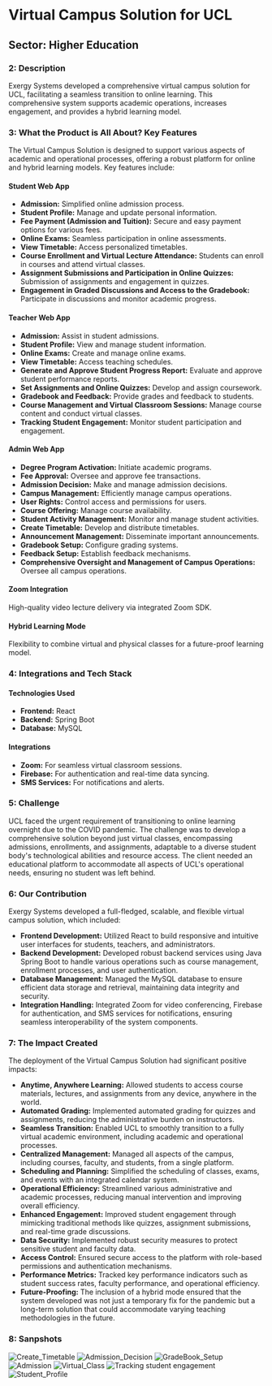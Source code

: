 # Virtual Campus Solution for UCL

## Sector: Higher Education

### 2: Description
Exergy Systems developed a comprehensive virtual campus solution for UCL, facilitating a seamless transition to online learning. This comprehensive system supports academic operations, increases engagement, and provides a hybrid learning model.

### 3: What the Product is All About? Key Features

The Virtual Campus Solution is designed to support various aspects of academic and operational processes, offering a robust platform for online and hybrid learning models. Key features include:

#### Student Web App

- **Admission:** Simplified online admission process.
- **Student Profile:** Manage and update personal information.
- **Fee Payment (Admission and Tuition):** Secure and easy payment options for various fees.
- **Online Exams:** Seamless participation in online assessments.
- **View Timetable:** Access personalized timetables.
- **Course Enrollment and Virtual Lecture Attendance:** Students can enroll in courses and attend virtual classes.
- **Assignment Submissions and Participation in Online Quizzes:** Submission of assignments and engagement in quizzes.
- **Engagement in Graded Discussions and Access to the Gradebook:** Participate in discussions and monitor academic progress.

#### Teacher Web App

- **Admission:** Assist in student admissions.
- **Student Profile:** View and manage student information.
- **Online Exams:** Create and manage online exams.
- **View Timetable:** Access teaching schedules.
- **Generate and Approve Student Progress Report:** Evaluate and approve student performance reports.
- **Set Assignments and Online Quizzes:** Develop and assign coursework.
- **Gradebook and Feedback:** Provide grades and feedback to students.
- **Course Management and Virtual Classroom Sessions:** Manage course content and conduct virtual classes.
- **Tracking Student Engagement:** Monitor student participation and engagement.

#### Admin Web App

- **Degree Program Activation:** Initiate academic programs.
- **Fee Approval:** Oversee and approve fee transactions.
- **Admission Decision:** Make and manage admission decisions.
- **Campus Management:** Efficiently manage campus operations.
- **User Rights:** Control access and permissions for users.
- **Course Offering:** Manage course availability.
- **Student Activity Management:** Monitor and manage student activities.
- **Create Timetable:** Develop and distribute timetables.
- **Announcement Management:** Disseminate important announcements.
- **Gradebook Setup:** Configure grading systems.
- **Feedback Setup:** Establish feedback mechanisms.
- **Comprehensive Oversight and Management of Campus Operations:** Oversee all campus operations.

#### Zoom Integration
High-quality video lecture delivery via integrated Zoom SDK.

#### Hybrid Learning Mode
Flexibility to combine virtual and physical classes for a future-proof learning model.

### 4: Integrations and Tech Stack

#### Technologies Used

- **Frontend:** React
- **Backend:** Spring Boot
- **Database:** MySQL

#### Integrations

- **Zoom:** For seamless virtual classroom sessions.
- **Firebase:** For authentication and real-time data syncing.
- **SMS Services:** For notifications and alerts.

### 5: Challenge

UCL faced the urgent requirement of transitioning to online learning overnight due to the COVID pandemic. The challenge was to develop a comprehensive solution beyond just virtual classes, encompassing admissions, enrollments, and assignments, adaptable to a diverse student body's technological abilities and resource access. The client needed an educational platform to accommodate all aspects of UCL's operational needs, ensuring no student was left behind.

### 6: Our Contribution

Exergy Systems developed a full-fledged, scalable, and flexible virtual campus solution, which included:

- **Frontend Development:** Utilized React to build responsive and intuitive user interfaces for students, teachers, and administrators.
- **Backend Development:** Developed robust backend services using Java Spring Boot to handle various operations such as course management, enrollment processes, and user authentication.
- **Database Management:** Managed the MySQL database to ensure efficient data storage and retrieval, maintaining data integrity and security.
- **Integration Handling:** Integrated Zoom for video conferencing, Firebase for authentication, and SMS services for notifications, ensuring seamless interoperability of the system components.

### 7: The Impact Created

The deployment of the Virtual Campus Solution had significant positive impacts:

- **Anytime, Anywhere Learning:** Allowed students to access course materials, lectures, and assignments from any device, anywhere in the world.
- **Automated Grading:** Implemented automated grading for quizzes and assignments, reducing the administrative burden on instructors.
- **Seamless Transition:** Enabled UCL to smoothly transition to a fully virtual academic environment, including academic and operational processes.
- **Centralized Management:** Managed all aspects of the campus, including courses, faculty, and students, from a single platform.
- **Scheduling and Planning:** Simplified the scheduling of classes, exams, and events with an integrated calendar system.
- **Operational Efficiency:** Streamlined various administrative and academic processes, reducing manual intervention and improving overall efficiency.
- **Enhanced Engagement:** Improved student engagement through mimicking traditional methods like quizzes, assignment submissions, and real-time grade discussions.
- **Data Security:** Implemented robust security measures to protect sensitive student and faculty data.
- **Access Control:** Ensured secure access to the platform with role-based permissions and authentication mechanisms.
- **Performance Metrics:** Tracked key performance indicators such as student success rates, faculty performance, and operational efficiency.
- **Future-Proofing:** The inclusion of a hybrid mode ensured that the system developed was not just a temporary fix for the pandemic but a long-term solution that could accommodate varying teaching methodologies in the future.

### 8: Sanpshots

![Create_Timetable](https://github.com/user-attachments/assets/f1e0d2ae-0133-42b3-8cfa-de638cd21edd)
![Admission_Decision](https://github.com/user-attachments/assets/4900d7ac-a545-4196-b80f-07acf0817576)
![GradeBook_Setup](https://github.com/user-attachments/assets/11bbc01d-fecf-4b95-8d87-c1ea42fca24b)
![Admission](https://github.com/user-attachments/assets/90fbdc9c-75a0-4119-9ab7-0f0f07bf84b1)
![Virtual_Class](https://github.com/user-attachments/assets/1a58146d-574c-4a27-a90a-f138b631abca)
![Tracking student engagement ](https://github.com/user-attachments/assets/68337f67-be7a-4306-b2c1-a065117d166b)
![Student_Profile](https://github.com/user-attachments/assets/7fd79f80-c44d-4e8b-8292-9b4c7f6f02c0)



